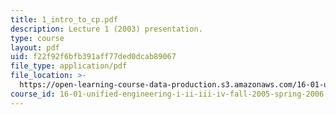 ```yaml
---
title: 1_intro_to_cp.pdf
description: Lecture 1 (2003) presentation.
type: course
layout: pdf
uid: f22f92f6bfb391aff77ded0dcab89067
file_type: application/pdf
file_location: >-
  https://open-learning-course-data-production.s3.amazonaws.com/16-01-unified-engineering-i-ii-iii-iv-fall-2005-spring-2006/f22f92f6bfb391aff77ded0dcab89067_1_intro_to_cp.pdf
course_id: 16-01-unified-engineering-i-ii-iii-iv-fall-2005-spring-2006
---
```

